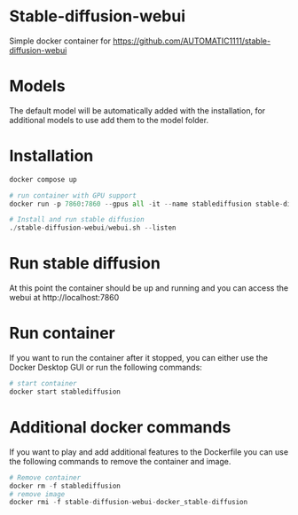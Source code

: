 # Stable-diffusion-webui
Simple docker container for https://github.com/AUTOMATIC1111/stable-diffusion-webui

# Models
The default model will be automatically added with the installation, for additional models to use add them to the model folder. 

# Installation
```python
docker compose up

# run container with GPU support
docker run -p 7860:7860 --gpus all -it --name stablediffusion stable-diffusion-webui-docker_stable-diffusion

# Install and run stable diffusion
./stable-diffusion-webui/webui.sh --listen
```
# Run stable diffusion
At this point the container should be up and running and you can access the webui at http://localhost:7860

# Run container
If you want to run the container after it stopped, you can either use the Docker Desktop GUI or run the following commands:
```python
# start container
docker start stablediffusion
```
# Additional docker commands
If you want to play and add additional features to the Dockerfile you can use the following commands to remove the container and image.

```python
# Remove container
docker rm -f stablediffusion
# remove image
docker rmi -f stable-diffusion-webui-docker_stable-diffusion
```
